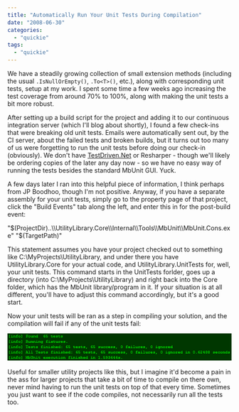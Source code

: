 ```yaml
---
title: "Automatically Run Your Unit Tests During Compilation"
date: "2008-06-30"
categories: 
  - "quickie"
tags: 
  - "quickie"
---
```


We have a steadily growing collection of small extension methods (including the usual `.IsNullOrEmpty()`, `.To<T>()`, etc.), along with corresponding unit tests, setup at my work. I spent some time a few weeks ago increasing the test coverage from around 70% to 100%, along with making the unit tests a bit more robust.

After setting up a build script for the project and adding it to our continuous integration server (which I'll blog about shortly), I found a few check-ins that were breaking old unit tests. Emails were automatically sent out, by the CI server, about the failed tests and broken builds, but it turns out too many of us were forgetting to run the unit tests before doing our check-in (obviously). We don't have [TestDriven.Net](http://www.testdriven.net/) or Resharper - though we'll likely be ordering copies of the later any day now - so we have no easy way of running the tests besides the standard MbUnit GUI. Yuck.

A few days later I ran into this helpful piece of information, I think perhaps from JP Boodhoo, though I'm not positive. Anyway, if you have a separate assembly for your unit tests, simply go to the property page of that project, click the "Build Events" tab along the left, and enter this in for the post-build event:

"$(ProjectDir)..\\UtilityLibrary.Core\\Internal\\Tools\\MbUnit\\MbUnit.Cons.exe" "$(TargetPath)"

This statement assumes you have your project checked out to something like C:\\MyProjects\\UtilityLibrary, and under there you have UtilityLibrary.Core for your actual code, and UtilityLibrary.UnitTests for, well, your unit tests. This command starts in the UnitTests forlder, goes up a directory (into C:\\MyProjects\\UtilityLibrary) and right back into the Core folder, which has the MbUnit library/program in it. If your situation is at all different, you'll have to adjust this command accordingly, but it's a good start.

Now your unit tests will be ran as a step in compiling your solution, and the compilation will fail if any of the unit tests fail:

![](/assets/2008/compilation-test-unit-run.png "Running Unit Tests on Compilation")

Useful for smaller utility projects like this, but I imagine it'd become a pain in the ass for larger projects that take a bit of time to compile on there own, never mind having to run the unit tests on top of that every time. Sometimes you just want to see if the code compiles, not necessarily run all the tests too.
